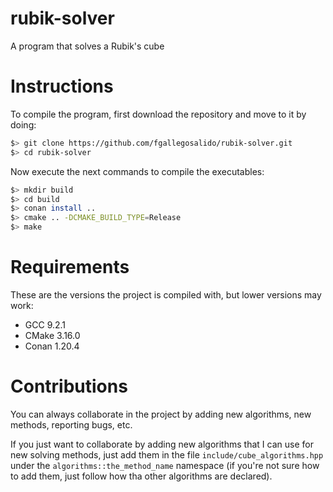 # rubik-solver
A program that solves a Rubik's cube

# Instructions
To compile the program, first download the repository and move to it by doing:

```bash
$> git clone https://github.com/fgallegosalido/rubik-solver.git
$> cd rubik-solver
```

Now execute the next commands to compile the executables:

```bash
$> mkdir build
$> cd build
$> conan install ..
$> cmake .. -DCMAKE_BUILD_TYPE=Release
$> make
```

# Requirements
These are the versions the project is compiled with, but lower versions may work:

* GCC 9.2.1
* CMake 3.16.0
* Conan 1.20.4

# Contributions
You can always collaborate in the project by adding new algorithms, new methods, reporting bugs, etc.

If you just want to collaborate by adding new algorithms that I can use for new solving methods, just add them in the file `include/cube_algorithms.hpp` under the `algorithms::the_method_name` namespace (if you're not sure how to add them, just follow how tha other algorithms are declared).
